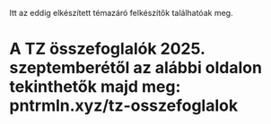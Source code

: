 Itt az eddig elkészített témazáró felkészítők találhatóak meg.

# A TZ összefoglalók 2025. szeptemberétől az alábbi oldalon tekinthetők majd meg: pntrmln.xyz/tz-osszefoglalok
